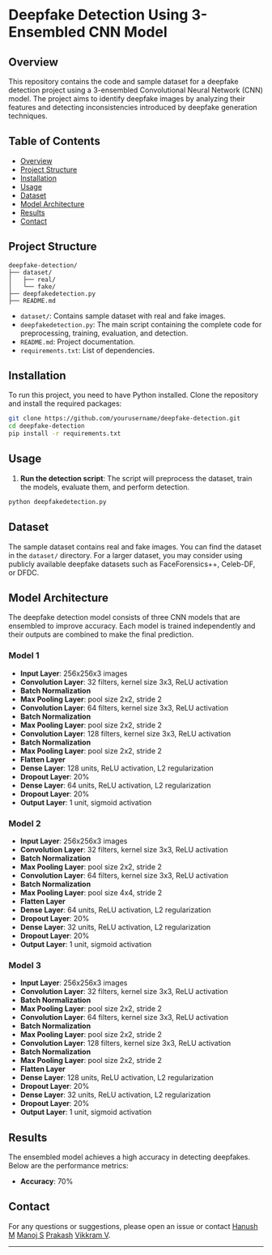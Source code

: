 
# Deepfake Detection Using 3-Ensembled CNN Model

## Overview

This repository contains the code and sample dataset for a deepfake detection project using a 3-ensembled Convolutional Neural Network (CNN) model. The project aims to identify deepfake images by analyzing their features and detecting inconsistencies introduced by deepfake generation techniques.

## Table of Contents

- [Overview](#overview)
- [Project Structure](#project-structure)
- [Installation](#installation)
- [Usage](#usage)
- [Dataset](#dataset)
- [Model Architecture](#model-architecture)
- [Results](#results)
- [Contact](#contact)

## Project Structure

```
deepfake-detection/
├── dataset/
│   ├── real/
│   └── fake/
├── deepfakedetection.py
├── README.md
```

- `dataset/`: Contains sample dataset with real and fake images.
- `deepfakedetection.py`: The main script containing the complete code for preprocessing, training, evaluation, and detection.
- `README.md`: Project documentation.
- `requirements.txt`: List of dependencies.

## Installation

To run this project, you need to have Python installed. Clone the repository and install the required packages:

```bash
git clone https://github.com/yourusername/deepfake-detection.git
cd deepfake-detection
pip install -r requirements.txt
```

## Usage

1. **Run the detection script**: The script will preprocess the dataset, train the models, evaluate them, and perform detection.

```bash
python deepfakedetection.py
```

## Dataset

The sample dataset contains real and fake images. You can find the dataset in the `dataset/` directory. For a larger dataset, you may consider using publicly available deepfake datasets such as FaceForensics++, Celeb-DF, or DFDC.

## Model Architecture

The deepfake detection model consists of three CNN models that are ensembled to improve accuracy. Each model is trained independently and their outputs are combined to make the final prediction.

### Model 1

- **Input Layer**: 256x256x3 images
- **Convolution Layer**: 32 filters, kernel size 3x3, ReLU activation
- **Batch Normalization**
- **Max Pooling Layer**: pool size 2x2, stride 2
- **Convolution Layer**: 64 filters, kernel size 3x3, ReLU activation
- **Batch Normalization**
- **Max Pooling Layer**: pool size 2x2, stride 2
- **Convolution Layer**: 128 filters, kernel size 3x3, ReLU activation
- **Batch Normalization**
- **Max Pooling Layer**: pool size 2x2, stride 2
- **Flatten Layer**
- **Dense Layer**: 128 units, ReLU activation, L2 regularization
- **Dropout Layer**: 20%
- **Dense Layer**: 64 units, ReLU activation, L2 regularization
- **Dropout Layer**: 20%
- **Output Layer**: 1 unit, sigmoid activation

### Model 2

- **Input Layer**: 256x256x3 images
- **Convolution Layer**: 32 filters, kernel size 3x3, ReLU activation
- **Batch Normalization**
- **Max Pooling Layer**: pool size 2x2, stride 2
- **Convolution Layer**: 64 filters, kernel size 3x3, ReLU activation
- **Batch Normalization**
- **Max Pooling Layer**: pool size 4x4, stride 2
- **Flatten Layer**
- **Dense Layer**: 64 units, ReLU activation, L2 regularization
- **Dropout Layer**: 20%
- **Dense Layer**: 32 units, ReLU activation, L2 regularization
- **Dropout Layer**: 20%
- **Output Layer**: 1 unit, sigmoid activation

### Model 3

- **Input Layer**: 256x256x3 images
- **Convolution Layer**: 32 filters, kernel size 3x3, ReLU activation
- **Batch Normalization**
- **Max Pooling Layer**: pool size 2x2, stride 2
- **Convolution Layer**: 64 filters, kernel size 3x3, ReLU activation
- **Batch Normalization**
- **Max Pooling Layer**: pool size 2x2, stride 2
- **Convolution Layer**: 128 filters, kernel size 3x3, ReLU activation
- **Batch Normalization**
- **Max Pooling Layer**: pool size 2x2, stride 2
- **Flatten Layer**
- **Dense Layer**: 128 units, ReLU activation, L2 regularization
- **Dropout Layer**: 20%
- **Dense Layer**: 32 units, ReLU activation, L2 regularization
- **Dropout Layer**: 20%
- **Output Layer**: 1 unit, sigmoid activation

## Results

The ensembled model achieves a high accuracy in detecting deepfakes. Below are the performance metrics:

- **Accuracy**: 70%

## Contact

For any questions or suggestions, please open an issue or contact [Hanush M](mailto:mhanush@gmail.com) [Manoj S](mailto:manoj12a2004@gmail.com) [Prakash](mailto:pprakash45984@gmail.com) [Vikkram V](mailto:mpoco3027@gmail.com).

---
